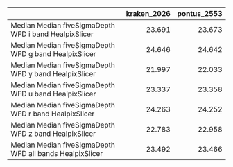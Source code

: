 |                                                          |   kraken_2026 |   pontus_2553 |
|:---------------------------------------------------------|--------------:|--------------:|
| Median Median fiveSigmaDepth WFD i band HealpixSlicer    |        23.691 |        23.673 |
| Median Median fiveSigmaDepth WFD g band HealpixSlicer    |        24.646 |        24.642 |
| Median Median fiveSigmaDepth WFD y band HealpixSlicer    |        21.997 |        22.033 |
| Median Median fiveSigmaDepth WFD u band HealpixSlicer    |        23.337 |        23.358 |
| Median Median fiveSigmaDepth WFD r band HealpixSlicer    |        24.263 |        24.252 |
| Median Median fiveSigmaDepth WFD z band HealpixSlicer    |        22.783 |        22.958 |
| Median Median fiveSigmaDepth WFD all bands HealpixSlicer |        23.492 |        23.466 |
